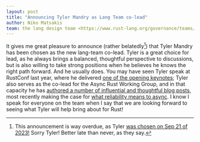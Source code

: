 ```yaml
---
layout: post
title: "Announcing Tyler Mandry as Lang Team co-lead"
author: Niko Matsakis
team: the lang design team <https://www.rust-lang.org/governance/teams/lang>
---
```


It gives me great pleasure to announce (rather belatedly[^b]) that Tyler Mandry has been chosen as the new lang-team co-lead. Tyler is a great choice for lead, as he always brings a balanced, thoughtful perspective to discussions, but is also willing to take strong positions when he believes he knows the right path forward. And he usually does. You may have seen Tyler speak at RustConf last year, where he delivered [one of the opening keynotes][kn]; Tyler also serves as the co-lead for the Async Rust Working Group, and in that capacity he has [authored a number of influential and thoughtful blog posts](https://tmandry.gitlab.io/blog/), most recently making the case for [what reliability means to async](https://tmandry.gitlab.io/blog/posts/making-async-reliable/). I know I speak for everyone on the team when I say that we are looking forward to seeing what Tyler will help bring about for Rust!

[^b]: This announcement is way overdue, as Tyler [was chosen on Sep 21 of 2023!][1077] Sorry Tyler! Better late than never, as they say.

[1077]: https://github.com/rust-lang/team/pull/1077#issuecomment-1730655519

[kn]: https://youtu.be/37yASSgrdGE?si=El-UCqxAQ7_kchi_&t=1360
